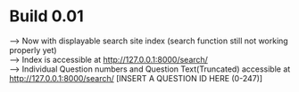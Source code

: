 # Build 0.01

--> Now with displayable search site index (search function still not working properly yet) <br>
--> Index is accessible at http://127.0.0.1:8000/search/ <br>
--> Individual Question numbers and Question Text(Truncated) accessible at http://127.0.0.1:8000/search/ [INSERT A QUESTION ID HERE (0-247)] <br>

